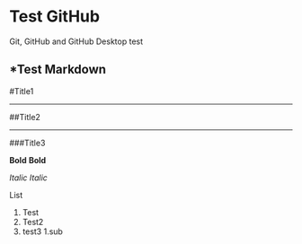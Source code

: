 # Test GitHub
 Git, GitHub and GitHub Desktop test
 
 *Test Markdown
 ---
 #Title1
 ***
 ##Title2
 ***
 ###Title3
 
 
 
**Bold**
__Bold__

*Italic*
_Italic_



List
1. Test
1. Test2
1. test3
   1.sub

